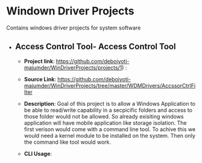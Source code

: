 # Windown Driver Projects
Contains windows driver projects for system software

- ## Access Control Tool- Access Control Tool
	- **Project link**: https://github.com/debojyoti-majumder/WinDriverProjects/projects/1) :
	
	- **Source Link**: https://github.com/debojyoti-majumder/WinDriverProjects/tree/master/WDMDrivers/AccssorCtrlFilter
	
	- **Description**: Goal of this project is to allow a Windows Application to be able to read/write capability in a secpicific folders and access to those folder would not be allowed. So already exisiting windows application will have mobile application like storage isolation. The first verison would come with a command line tool. To achive this we would need a kernel module to be installed on the system. Then only the command like tool would work.
	- **CLI Usage**: 
